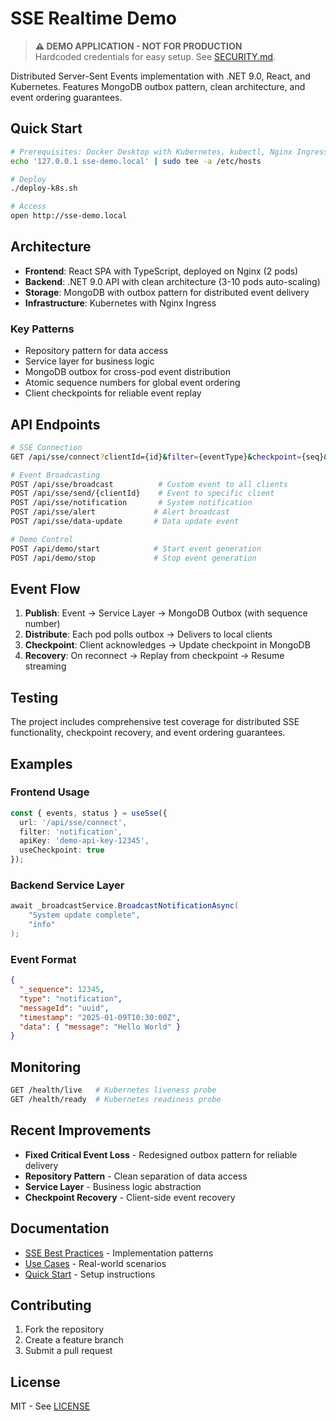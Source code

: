 # SSE Realtime Demo

> **⚠️ DEMO APPLICATION - NOT FOR PRODUCTION**  
> Hardcoded credentials for easy setup. See [SECURITY.md](./SECURITY.md).

Distributed Server-Sent Events implementation with .NET 9.0, React, and Kubernetes. Features MongoDB outbox pattern, clean architecture, and event ordering guarantees.

## Quick Start

```bash
# Prerequisites: Docker Desktop with Kubernetes, kubectl, Nginx Ingress
echo '127.0.0.1 sse-demo.local' | sudo tee -a /etc/hosts

# Deploy
./deploy-k8s.sh

# Access
open http://sse-demo.local
```

## Architecture

- **Frontend**: React SPA with TypeScript, deployed on Nginx (2 pods)
- **Backend**: .NET 9.0 API with clean architecture (3-10 pods auto-scaling)
- **Storage**: MongoDB with outbox pattern for distributed event delivery
- **Infrastructure**: Kubernetes with Nginx Ingress

### Key Patterns
- Repository pattern for data access
- Service layer for business logic
- MongoDB outbox for cross-pod event distribution
- Atomic sequence numbers for global event ordering
- Client checkpoints for reliable event replay

## API Endpoints

```bash
# SSE Connection
GET /api/sse/connect?clientId={id}&filter={eventType}&checkpoint={seq}&apikey={key}

# Event Broadcasting
POST /api/sse/broadcast          # Custom event to all clients
POST /api/sse/send/{clientId}    # Event to specific client
POST /api/sse/notification       # System notification
POST /api/sse/alert             # Alert broadcast
POST /api/sse/data-update       # Data update event

# Demo Control
POST /api/demo/start            # Start event generation
POST /api/demo/stop             # Stop event generation
```

## Event Flow

1. **Publish**: Event → Service Layer → MongoDB Outbox (with sequence number)
2. **Distribute**: Each pod polls outbox → Delivers to local clients
3. **Checkpoint**: Client acknowledges → Update checkpoint in MongoDB
4. **Recovery**: On reconnect → Replay from checkpoint → Resume streaming

## Testing

The project includes comprehensive test coverage for distributed SSE functionality, checkpoint recovery, and event ordering guarantees.

## Examples

### Frontend Usage
```typescript
const { events, status } = useSse({
  url: '/api/sse/connect',
  filter: 'notification',
  apiKey: 'demo-api-key-12345',
  useCheckpoint: true
});
```

### Backend Service Layer
```csharp
await _broadcastService.BroadcastNotificationAsync(
    "System update complete", 
    "info"
);
```

### Event Format
```json
{
  "_sequence": 12345,
  "type": "notification",
  "messageId": "uuid",
  "timestamp": "2025-01-09T10:30:00Z",
  "data": { "message": "Hello World" }
}
```

## Monitoring

```bash
GET /health/live   # Kubernetes liveness probe
GET /health/ready  # Kubernetes readiness probe
```

## Recent Improvements

- **Fixed Critical Event Loss** - Redesigned outbox pattern for reliable delivery
- **Repository Pattern** - Clean separation of data access  
- **Service Layer** - Business logic abstraction
- **Checkpoint Recovery** - Client-side event recovery

## Documentation

- [SSE Best Practices](docs/SSE_BEST_PRACTICES.md) - Implementation patterns
- [Use Cases](docs/USE_CASES.md) - Real-world scenarios
- [Quick Start](docs/QUICK_START.md) - Setup instructions


## Contributing

1. Fork the repository
2. Create a feature branch
3. Submit a pull request

## License

MIT - See [LICENSE](LICENSE)
